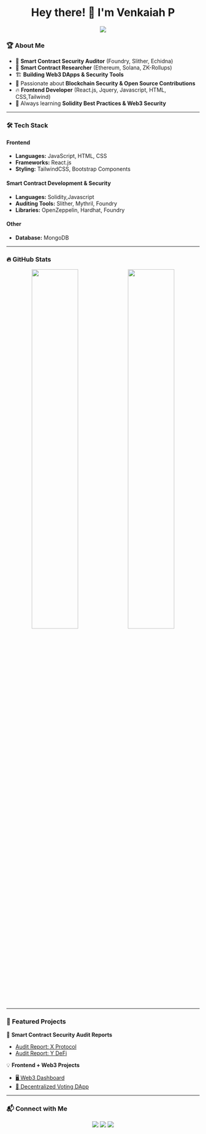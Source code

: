 <h1 align="center">Hey there! 👋 I'm Venkaiah P</h1>

<p align="center">
  <img src="https://readme-typing-svg.herokuapp.com?size=22&color=F7BE38&width=600&lines=Frontend+Developer+🚀;Smart+Contract+Security+Auditor+🔐;Blockchain+Researcher+🛠️;Always+learning+new+things!">
</p>

### 🏆 About Me
- 🔐 **Smart Contract Security Auditor** (Foundry, Slither, Echidna)
- 📖 **Smart Contract Researcher** (Ethereum, Solana, ZK-Rollups)
- 🏗 **Building Web3 DApps & Security Tools**
- 🎯 Passionate about **Blockchain Security & Open Source Contributions**
- 🔥 **Frontend Developer** (React.js, Jquery, Javascript, HTML, CSS,Tailwind)
- 🌱 Always learning **Solidity Best Practices & Web3 Security**

---

### 🛠️ Tech Stack
#### **Frontend**
- **Languages:** JavaScript, HTML, CSS
- **Frameworks:** React.js
- **Styling:** TailwindCSS, Bootstrap Components

#### **Smart Contract Development & Security**
- **Languages:** Solidity,Javascript
- **Auditing Tools:** Slither, Mythril, Foundry
- **Libraries:** OpenZeppelin, Hardhat, Foundry

#### **Other**
- **Database:** MongoDB
---

### 🔥 GitHub Stats  
<p align="center">
  <img width="49%" src="https://github-readme-stats.vercel.app/api?username=your-username&show_icons=true&theme=radical"/>
  <img width="49%" src="https://github-readme-streak-stats.herokuapp.com/?user=your-username&theme=radical"/>
</p>

---

### 🎯 Featured Projects
🚀 **Smart Contract Security Audit Reports**
- [Audit Report: X Protocol](https://github.com/your-username/x-protocol-audit)
- [Audit Report: Y DeFi](https://github.com/your-username/y-defi-audit)

💡 **Frontend + Web3 Projects**
- [🖥️ Web3 Dashboard](https://github.com/your-username/web3-dashboard)
- [🔗 Decentralized Voting DApp](https://github.com/your-username/voting-dapp)

---

### 📬 Connect with Me
<p align="center">
  <a href="https://linkedin.com/in/your-profile"><img src="https://img.shields.io/badge/-LinkedIn-blue?style=flat-square&logo=linkedin"></a>
  <a href="https://twitter.com/your-profile"><img src="https://img.shields.io/badge/-Twitter-%231DA1F2?style=flat-square&logo=twitter"></a>
  <a href="https://github.com/your-username"><img src="https://img.shields.io/badge/-GitHub-black?style=flat-square&logo=github"></a>
</p>

